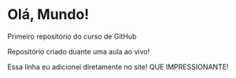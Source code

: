 # Olá, Mundo!
 Primeiro repositório do curso de GitHub

Repositório criado duante uma aula ao vivo!

Essa linha eu adicionei diretamente no site! QUE IMPRESSIONANTE!
